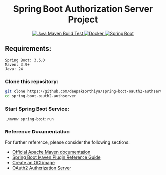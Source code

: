 <h1 style="text-align: center;">Spring Boot Authorization Server Project</h1>

<p style="text-align: center;">
  <a href="https://github.com/deepaksorthiya/spring-boot-oauth2-authserver/workflows/maven-build.yml">
    <img src="https://github.com/deepaksorthiya/spring-boot-oauth2-authserver/actions/workflows/maven-build.yml/badge.svg" alt="Java Maven Build Test"/>
  </a>
  <a href="https://hub.docker.com/r/deepaksorthiya/spring-boot-oauth2-authserver">
    <img src="https://img.shields.io/docker/pulls/deepaksorthiya/spring-boot-oauth2-authserver" alt="Docker"/>
  </a>
  <a href="https://spring.io/projects/spring-boot">
    <img src="https://img.shields.io/badge/spring--boot-3.5.0-brightgreen?logo=springboot" alt="Spring Boot"/>
  </a>
</p>

## Requirements:

```
Spring Boot: 3.5.0
Maven: 3.9+
Java: 24
```

### Clone this repository:

```bash
git clone https://github.com/deepaksorthiya/spring-boot-oauth2-authserver.git
cd spring-boot-oauth2-authserver
```

### Start Spring Boot Service:

```bash
./mvnw spring-boot:run
```

### Reference Documentation

For further reference, please consider the following sections:

* [Official Apache Maven documentation](https://maven.apache.org/guides/index.html)
* [Spring Boot Maven Plugin Reference Guide](https://docs.spring.io/spring-boot/docs/maven-plugin/reference/html/)
* [Create an OCI image](https://docs.spring.io/spring-boot/docs/maven-plugin/reference/html/#build-image)
* [OAuth2 Authorization Server](https://docs.spring.io/spring-authorization-server/reference/index.html)
